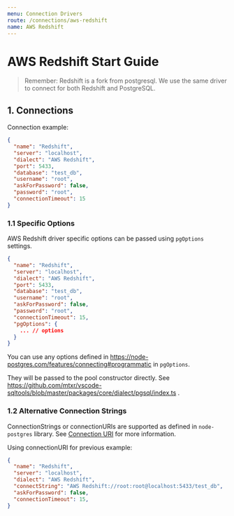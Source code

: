 ```yaml
---
menu: Connection Drivers
route: /connections/aws-redshift
name: AWS Redshift
---
```


# AWS Redshift Start Guide

> Remember: Redshift is a fork from postgresql. We use the same driver to connect for both Redshift and PostgreSQL.

## 1. Connections

Connection example:
```json
{
  "name": "Redshift",
  "server": "localhost",
  "dialect": "AWS Redshift",
  "port": 5433,
  "database": "test_db",
  "username": "root",
  "askForPassword": false,
  "password": "root",
  "connectionTimeout": 15
}
```

### 1.1 Specific Options

AWS Redshift driver specific options can be passed using `pgOptions` settings.

```json
{
  "name": "Redshift",
  "server": "localhost",
  "dialect": "AWS Redshift",
  "port": 5433,
  "database": "test_db",
  "username": "root",
  "askForPassword": false,
  "password": "root",
  "connectionTimeout": 15,
  "pgOptions": {
    ... // options
  }
}
```
You can use any options defined in https://node-postgres.com/features/connecting#programmatic in `pgOptions`.

They will be passed to the pool constructor directly. See https://github.com/mtxr/vscode-sqltools/blob/master/packages/core/dialect/pgsql/index.ts .


### 1.2 Alternative Connection Strings

ConnectionStrings or connectionURIs are supported as defined in `node-postgres` library. See [Connection URI](https://node-postgres.com/features/connecting#connection-uri) for more information.

Using connectionURI for previous example:

```json
{
  "name": "Redshift",
  "server": "localhost",
  "dialect": "AWS Redshift",
  "connectString": "AWS Redshift://root:root@localhost:5433/test_db",
  "askForPassword": false,
  "connectionTimeout": 15,
}
```
